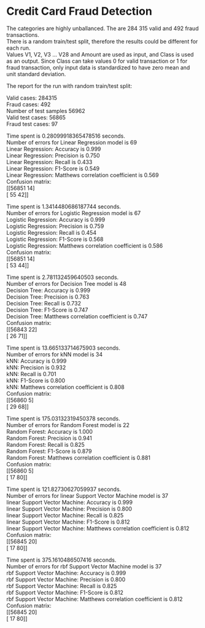 # Credit Card Fraud Detection

The categories are highly unballanced. The are 284 315 valid and 492 fraud transactions.  
There is a random train/test split, therefore the results could be different for each run.  
Values V1, V2, V3 ... V28 and Amount are used as input, and Class is used as an output. Since Class can take values 0 for valid transaction or 1 for fraud transaction, only input data is standardized to have zero mean and unit standard deviation.  

The report for the run with random train/test split:

Valid cases: 284315  
Fraud cases: 492  
Number of test samples 56962  
Valid test cases: 56865  
Fraud test cases: 97  


Time spent is 0.28099918365478516 seconds.  
Number of errors for Linear Regression model is 69   
Linear Regression: Accuracy is 0.999   
Linear Regression: Precision is 0.750   
Linear Regression: Recall is 0.433   
Linear Regression: F1-Score is 0.549   
Linear Regression: Matthews correlation coefficient is 0.569   
Confusion matrix:   
 [[56851    14]   
 [   55    42]]   


Time spent is 1.3414480686187744 seconds.  
Number of errors for Logistic Regression model is 67  
Logistic Regression: Accuracy is 0.999  
Logistic Regression: Precision is 0.759  
Logistic Regression: Recall is 0.454  
Logistic Regression: F1-Score is 0.568  
Logistic Regression: Matthews correlation coefficient is 0.586  
Confusion matrix:  
 [[56851    14]  
 [   53    44]]  


Time spent is 2.781132459640503 seconds.  
Number of errors for Decision Tree model is 48  
Decision Tree: Accuracy is 0.999  
Decision Tree: Precision is 0.763  
Decision Tree: Recall is 0.732  
Decision Tree: F1-Score is 0.747  
Decision Tree: Matthews correlation coefficient is 0.747  
Confusion matrix:  
 [[56843    22]  
 [   26    71]]  


Time spent is 13.665133714675903 seconds.  
Number of errors for kNN model is 34  
kNN: Accuracy is 0.999  
kNN: Precision is 0.932  
kNN: Recall is 0.701  
kNN: F1-Score is 0.800  
kNN: Matthews correlation coefficient is 0.808  
Confusion matrix:  
 [[56860     5]  
 [   29    68]]  


Time spent is 175.03132319450378 seconds.  
Number of errors for Random Forest model is 22  
Random Forest: Accuracy is 1.000  
Random Forest: Precision is 0.941  
Random Forest: Recall is 0.825  
Random Forest: F1-Score is 0.879  
Random Forest: Matthews correlation coefficient is 0.881  
Confusion matrix:  
 [[56860     5]  
 [   17    80]]  


Time spent is 121.82730627059937 seconds.  
Number of errors for linear Support Vector Machine model is 37  
linear Support Vector Machine: Accuracy is 0.999  
linear Support Vector Machine: Precision is 0.800  
linear Support Vector Machine: Recall is 0.825  
linear Support Vector Machine: F1-Score is 0.812  
linear Support Vector Machine: Matthews correlation coefficient is 0.812  
Confusion matrix:  
 [[56845    20]  
 [   17    80]]  


Time spent is 375.1610486507416 seconds.  
Number of errors for rbf Support Vector Machine model is 37  
rbf Support Vector Machine: Accuracy is 0.999  
rbf Support Vector Machine: Precision is 0.800  
rbf Support Vector Machine: Recall is 0.825  
rbf Support Vector Machine: F1-Score is 0.812  
rbf Support Vector Machine: Matthews correlation coefficient is 0.812  
Confusion matrix:  
 [[56845    20]  
 [   17    80]]  
